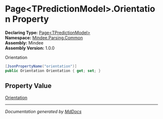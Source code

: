 ﻿<!--  
  <auto-generated>   
    The contents of this file were generated by a tool.  
    Changes to this file may be list if the file is regenerated  
  </auto-generated>   
-->

# Page\<TPredictionModel\>.Orientation Property

**Declaring Type:** [Page\<TPredictionModel\>](../index.md)  
**Namespace:** [Mindee.Parsing.Common](../../index.md)  
**Assembly:** Mindee  
**Assembly Version:** 1.0.0

Orientation

```csharp
[JsonPropertyName("orientation")]
public Orientation Orientation { get; set; }
```

## Property Value

[Orientation](../../Orientation/index.md)

___

*Documentation generated by [MdDocs](https://github.com/ap0llo/mddocs)*
